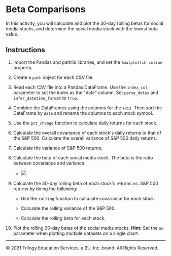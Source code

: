 # Beta Comparisons

In this activity, you will calculate and plot the 30-day rolling betas for social media stocks, and determine the social media stock with the lowest beta value.

## Instructions

1. Import the Pandas and pathlib libraries, and set the `%matplotlib inline` property.

2. Create a `path` object for each CSV file. 

3. Read each CSV file into a Pandas DataFrame. Use the `index_col` parameter to set the index as the "date" column. Set `parse_dates` and `infer_datetime_format` to `True`.

4. Combine the DataFrames using the columns for the `axis`. Then sort the DataFrame by `date` and rename the columns to each stock symbol. 

5. Use the `pct_change` function to calculate daily returns for each stock.

6. Calculate the overall covariance of each stock's daily returns to that of the S&P 500. Calculate the overall variance of S&P 500 daily returns.

7. Calculate the variance of S&P 500 returns.

8. Calculate the beta of each social media stock. The beta is the ratio between covariance and variance: 

    - <img src="https://render.githubusercontent.com/render/math?math=\beta = \frac{cov(R_{e},R_{m})}{var(R_{m})}">

9. Calculate the 30-day rolling beta of each stock's returns vs. S&P 500 returns by doing the following: 

    - Use the `rolling` function to calculate covariance for each stock.
    
    - Calculate the rolling variance of the S&P 500.
    
    - Calculate the rolling beta for each stock. 

10. Plot the rolling 30-day betas of the social media stocks. **Hint:** Set the `ax` parameter when plotting multiple datasets on a single chart.

---

© 2021 Trilogy Education Services, a 2U, Inc. brand. All Rights Reserved.
